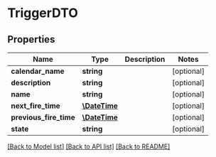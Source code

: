 # TriggerDTO

## Properties
Name | Type | Description | Notes
------------ | ------------- | ------------- | -------------
**calendar_name** | **string** |  | [optional] 
**description** | **string** |  | [optional] 
**name** | **string** |  | [optional] 
**next_fire_time** | [**\DateTime**](\DateTime.md) |  | [optional] 
**previous_fire_time** | [**\DateTime**](\DateTime.md) |  | [optional] 
**state** | **string** |  | [optional] 

[[Back to Model list]](../README.md#documentation-for-models) [[Back to API list]](../README.md#documentation-for-api-endpoints) [[Back to README]](../README.md)


